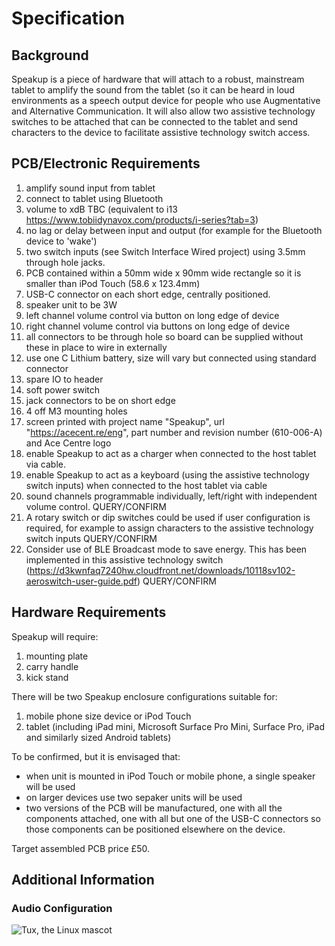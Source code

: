 # Specification

## Background

Speakup is a piece of hardware that will attach to a robust, mainstream tablet to amplify the sound from the tablet (so it can be heard in loud environments as a speech output device for people who use Augmentative and Alternative Communication. It will also allow two assistive technology switches to be attached that can be connected to the tablet and send characters to the device to facilitate assistive technology switch access.

## PCB/Electronic Requirements

  1. amplify sound input from tablet
  2. connect to tablet using Bluetooth
  3. volume to xdB TBC (equivalent to i13 https://www.tobiidynavox.com/products/i-series?tab=3)
  4. no lag or delay between input and output (for example for the Bluetooth device to 'wake')
  5. two switch inputs (see Switch Interface Wired project) using 3.5mm through hole jacks.
  6. PCB contained within a 50mm wide x 90mm wide rectangle so it is smaller than iPod Touch (58.6 x 123.4mm)
  7. USB-C connector on each short edge, centrally positioned.
  8. speaker unit to be 3W
  9. left channel volume control via button on long edge of device
  10. right channel volume control via buttons on long edge of device
  11. all connectors to be through hole so board can be supplied without these in place to wire in externally
  12. use one C Lithium battery, size will vary but connected using standard connector
  13. spare IO to header
  14. soft power switch
  15. jack connectors to be on short edge
  16. 4 off M3 mounting holes
  17. screen printed with project name "Speakup", url "https://acecent.re/eng", part number and revision number (610-006-A) and Ace Centre logo
  18. enable Speakup to act as a charger when connected to the host tablet via cable.
  19. enable Speakup to act as a keyboard (using the assistive technology switch inputs) when connected to the host tablet via cable
  20. sound channels programmable individually, left/right with independent volume control. QUERY/CONFIRM
  21. A rotary switch or dip switches could be used if user configuration is required, for example to assign characters to the assistive technology switch inputs QUERY/CONFIRM
  22. Consider use of BLE Broadcast mode to save energy. This has been implemented in this assistive technology switch (https://d3kwnfaq7240hw.cloudfront.net/downloads/10118sv102-aeroswitch-user-guide.pdf) QUERY/CONFIRM

## Hardware Requirements

Speakup will require:

  1. mounting plate
  2. carry handle
  3. kick stand

There will be two Speakup enclosure configurations suitable for:

  1. mobile phone size device or iPod Touch
  2. tablet (including iPad mini, Microsoft Surface Pro Mini, Surface Pro, iPad and similarly sized Android tablets)

To be confirmed, but it is envisaged that:

  - when unit is mounted in iPod Touch or mobile phone, a single speaker will be used
  - on larger devices use two sepaker units will be used
  - two versions of the PCB will be manufactured, one with all the components attached, one with all but one of the USB-C connectors so those components can be positioned elsewhere on the device.

Target assembled PCB price £50.

## Additional Information

### Audio Configuration

![Tux, the Linux mascot](/assets/audio-config.png)
